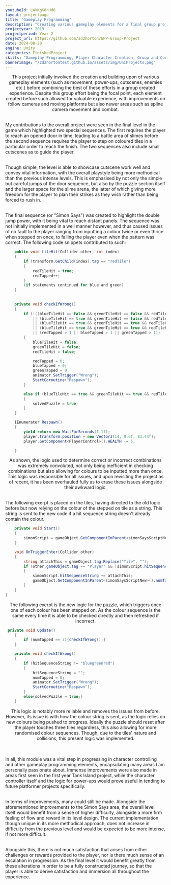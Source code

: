 ```yaml
---
youtubeId: LWVKgK0nHd8
layout: projectpage
title: "Gameplay Programming"
description: "Creating various gameplay elements for a final group project"
projectyear: 2019
projectperiod: Year 2
project_url: https://github.com/zd2horton/GPP-Group-Project
date: 2024-08-20
engine: Unity
categories: FinishedProject
skills: "Gameplay Programming, Player Character Creation, Group and Coding Co-Ordination, and More"
bannerimage: "/zd2hortontest.github.io/assets/img/UniProjects.png"
---
```


<p style="text-align: center;">
This project initially involved the creation and building upon of various gameplay elements (such as movement, power-ups, cutscenes, enemies etc.) before combining the best of these efforts in a group created experience. Despite this group effort being the focal point, each element created before such allowed for valuable experience, with improvements on follow cameras and moving platforms but also newer areas such as spline camera movement and combat.<br><br>

My contributions to the overall project were seen in the final level in the game which highlighted two special sequences. The first requires the player to reach an opened door in time, leading to a battle area of slimes before the second sequence requires the player to step on coloured tiles in a particular order to reach the finish. The two sequences also include small cutscenes as to guide the player.<br><br>

Though simple, the level is able to showcase cutscene work well and convey vital information, with the overall playstyle being more methodical than the previous intense levels. This is emphasised by not only the simple but careful jumps of the door sequence, but also by the puzzle section itself and the larger space for the slime arena, the latter of which giving more freedom for the player to plan their strikes as they wish rather than being forced to rush in.<br><br>

The final sequence (or "Simon Says") was created to highlight the double jump power, with it being vital to reach distant panels. The sequence was not initially implemented in a well manner however, and thus caused issues of no fault to the player ranging from inputting a colour twice or even thrice when stepped on once, to failing the player even when the pattern was correct. The following code snippets contributed to such: </p>


```cs
    public void tileHit(Collider other, int index)
    {
        if (transform.GetChild(index).tag == "redTile")
        {
            redTileHit = true;
            redTapped++;
        }
		(if statements continued for blue and green)
    }
	
	
    private void checkIfWrong()
    {
        if (!((blueTileHit == false && greenTileHit == false && redTileHit == false)
            || (blueTileHit == true && greenTileHit == false && redTileHit == false)
            || (blueTileHit == true && greenTileHit == true && redTileHit == false)
            || (blueTileHit == true && greenTileHit == true && redTileHit == true))
            || (redTapped > 1 || blueTapped > 1 || greenTapped > 1))
        {
            blueTileHit = false;
            greenTileHit = false;
            redTileHit = false;

            redTapped = 0;
            blueTapped = 0;
            greenTapped = 0;
            animator.SetTrigger("Wrong");
            StartCoroutine("Respawn");
        }

        else if (blueTileHit == true && greenTileHit == true && redTileHit == true)
        {
            solvedPuzzle = true;
        }
    }

    IEnumerator Respawn()
    {
        yield return new WaitForSeconds(1.1f);
        player.transform.position = new Vector3(14, 0.6f, 83.44f);
        player.GetComponent<PlayerControl>().HEALTH -= 5;

    }
```

<p style="text-align: center;">
As shown, the logic used to determine correct or incorrect combinations was extremely convoluted, not only being inefficient in checking combinations but also allowing for colours to be inputted more than once. This logic was responsible for all issues, and upon revisiting the project as of recent, it has been overhauled fully as to erase these issues alongside their awkward logic.<br><br>

The following exerpt is placed on the tiles, having directed to the old logic before but now relying on the colour of the stepped on tile as a string. This string is sent to the new code if a hit sequence string doesn't already contain the colour.</p>


```cs 
    private void Start()
    {
		simonScript = gameObject.GetComponentInParent<simonSaysScriptNew>();
	}

    void OnTriggerEnter(Collider other)
    {
		string attachThis = gameObject.tag.Replace("Tile", "");
		if (other.gameObject.tag == "Player" && !simonScript.hitSequenceString.Contains(attachThis))
        {
			simonScript.hitSequenceString += attachThis;
			gameObject.GetComponentInParent<simonSaysScriptNew>().numTapped++;
		}
    }
}
```
<p style="text-align: center;">
The following exerpt is the new logic for the puzzle, which triggers once one of each colour has been stepped on. As the colour sequence is the same every time it is able to be checked directly and then refreshed if incorrect. </p>

```cs
 private void Update()
    {
        if (numTapped == 3){checkIfWrong();}
    }

    private void checkIfWrong()
    {
        if (hitSequenceString != "bluegreenred")
        {
            hitSequenceString = "";
            numTapped = 0;
            animator.SetTrigger("Wrong");
            StartCoroutine("Respawn");
        }
        else{solvedPuzzle = true;}
    }
```
<p style="text-align: center;">
This logic is notably more reliable and removes the issues from before. However, its issue is with how the colour string is sent, as the logic relies on new colours being pushed to progress. Ideally the puzzle should reset after the player touches three tiles regardless, this also allowing for more randomised colour sequences. Though, due to the tiles' nature and collisions, this present logic was implemented. <br><br><br>

In all, this module was a vital step in progressing in character controlling and other gameplay programming elements, encapsulating many areas I am personally passionate about. Immense improvements were also made in areas first seen in the first year Tank Island project, while the character controller itself and the logic for power-ups would prove useful in tending to future platformer projects specifically.<br><br>

In terms of improvements, many could still be made. Alongside the aforementioned improvements to the Simon Says area, the overall level itself would benefit from a sense of higher difficulty, alongside a more firm feeling of flow and reward in its level design. The current implementation though unique in its more methodical approach, does not increase in difficulty from the previous level and would be expected to be more intense, if not more difficult. <br><br>

Alongside this, there is not much satisfaction that arises from either challenges or rewards provided to the player, nor is there much sense of an escalation in progression. As the final level it would benefit greatly from these alterations in order to be a fully constructed journey, so that the player is able to derive satisfaction and immersion all throughout the experience.